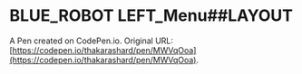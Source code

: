 # BLUE_ROBOT LEFT_Menu##LAYOUT

A Pen created on CodePen.io. Original URL: [https://codepen.io/thakarashard/pen/MWVqOoa](https://codepen.io/thakarashard/pen/MWVqOoa).

